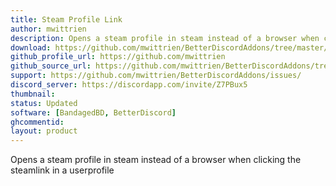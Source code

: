 ```yaml
---
title: Steam Profile Link
author: mwittrien
description: Opens a steam profile in steam instead of a browser when clicking the steamlink in a userprofile.
download: https://github.com/mwittrien/BetterDiscordAddons/tree/master/Plugins/SteamProfileLink
github_profile_url: https://github.com/mwittrien
github_source_url: https://github.com/mwittrien/BetterDiscordAddons/tree/master/Plugins/SteamProfileLink
support: https://github.com/mwittrien/BetterDiscordAddons/issues/
discord_server: https://discordapp.com/invite/Z7PBux5
thumbnail:
status: Updated
software: [BandagedBD, BetterDiscord]
ghcommentid:
layout: product
---
```

Opens a steam profile in steam instead of a browser when clicking the steamlink in a userprofile